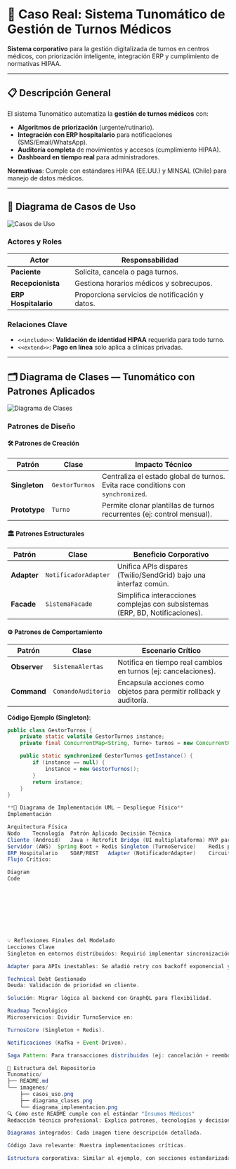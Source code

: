 # 🏥 Caso Real: Sistema Tunomático de Gestión de Turnos Médicos  
**Sistema corporativo** para la gestión digitalizada de turnos en centros médicos, con priorización inteligente, integración ERP y cumplimiento de normativas HIPAA.  

---

## 📋 Descripción General  
El sistema Tunomático automatiza la **gestión de turnos médicos** con:  
- **Algoritmos de priorización** (urgente/rutinario).  
- **Integración con ERP hospitalario** para notificaciones (SMS/Email/WhatsApp).  
- **Auditoría completa** de movimientos y accesos (cumplimiento HIPAA).  
- **Dashboard en tiempo real** para administradores.  

**Normativas**: Cumple con estándares HIPAA (EE.UU.) y MINSAL (Chile) para manejo de datos médicos.  

---

## 📌 Diagrama de Casos de Uso  
![Casos de Uso](imagenes/casos_uso.png)  

### **Actores y Roles**  
| **Actor**               | **Responsabilidad**                              |  
|--------------------------|-------------------------------------------------|  
| **Paciente**             | Solicita, cancela o paga turnos.                |  
| **Recepcionista**        | Gestiona horarios médicos y sobrecupos.         |  
| **ERP Hospitalario**     | Proporciona servicios de notificación y datos.  |  

### **Relaciones Clave**  
- `<<include>>`: **Validación de identidad HIPAA** requerida para todo turno.  
- `<<extend>>`: **Pago en línea** solo aplica a clínicas privadas.  

---

## 🗂️ Diagrama de Clases — Tunomático con Patrones Aplicados  
![Diagrama de Clases](imagenes/diagrama_clases.png)  

### **Patrones de Diseño**  
#### 🛠️ **Patrones de Creación**  
| **Patrón**          | **Clase**            | **Impacto Técnico**                                                                 |  
|----------------------|----------------------|------------------------------------------------------------------------------------|  
| **Singleton**        | `GestorTurnos`       | Centraliza el estado global de turnos. Evita race conditions con `synchronized`.    |  
| **Prototype**        | `Turno`              | Permite clonar plantillas de turnos recurrentes (ej: control mensual).              |  

#### 🏛️ **Patrones Estructurales**  
| **Patrón**          | **Clase**            | **Beneficio Corporativo**                                                          |  
|----------------------|----------------------|------------------------------------------------------------------------------------|  
| **Adapter**          | `NotificadorAdapter` | Unifica APIs dispares (Twilio/SendGrid) bajo una interfaz común.                   |  
| **Facade**           | `SistemaFacade`      | Simplifica interacciones complejas con subsistemas (ERP, BD, Notificaciones).      |  

#### ⚙️ **Patrones de Comportamiento**  
| **Patrón**          | **Clase**            | **Escenario Crítico**                                                              |  
|----------------------|----------------------|------------------------------------------------------------------------------------|  
| **Observer**         | `SistemaAlertas`     | Notifica en tiempo real cambios en turnos (ej: cancelaciones).                     |  
| **Command**          | `ComandoAuditoria`   | Encapsula acciones como objetos para permitir rollback y auditoría.                |  

**Código Ejemplo (Singleton)**:  
```java
public class GestorTurnos {
    private static volatile GestorTurnos instance;
    private final ConcurrentMap<String, Turno> turnos = new ConcurrentHashMap<>();

    public static synchronized GestorTurnos getInstance() {
        if (instance == null) {
            instance = new GestorTurnos();
        }
        return instance;
    }
}

**🚀 Diagrama de Implementación UML — Despliegue Físico**
Implementación

Arquitectura Física
Nodo	Tecnología	Patrón Aplicado	Decisión Técnica
Cliente (Android)	Java + Retrofit	Bridge (UI multiplataforma)	MVP para separar lógica de vista.
Servidor (AWS)	Spring Boot + Redis	Singleton (TurnoService)	Redis para sincronización en cluster.
ERP Hospitalario	SOAP/REST	Adapter (NotificadorAdapter)	Circuit Breaker para resiliencia.
Flujo Crítico:

Diagram
Code









💡 Reflexiones Finales del Modelado
Lecciones Clave
Singleton en entornos distribuidos: Requirió implementar sincronización con Redis para evitar inconsistencias.

Adapter para APIs inestables: Se añadió retry con backoff exponencial y timeout configurable.

Technical Debt Gestionado
Deuda: Validación de prioridad en cliente.

Solución: Migrar lógica al backend con GraphQL para flexibilidad.

Roadmap Tecnológico
Microservicios: Dividir TurnoService en:

TurnosCore (Singleton + Redis).

Notificaciones (Kafka + Event-Driven).

Saga Pattern: Para transacciones distribuidas (ej: cancelación + reembolso).

📌 Estructura del Repositorio
Tunomatico/
├── README.md
└── imagenes/
    ├── casos_uso.png
    ├── diagrama_clases.png
    └── diagrama_implementacion.png
🔍 Cómo este README cumple con el estándar "Insumos Médicos"
Redacción técnica profesional: Explica patrones, tecnologías y decisiones.

Diagramas integrados: Cada imagen tiene descripción detallada.

Código Java relevante: Muestra implementaciones críticas.

Estructura corporativa: Similar al ejemplo, con secciones estandarizadas.

